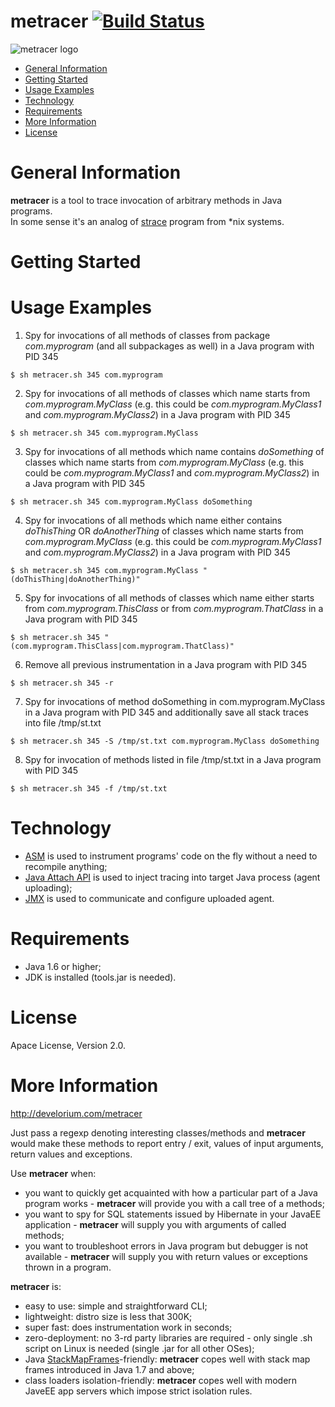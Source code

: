 # metracer [![Build Status](https://travis-ci.org/kocherovms/metracer.svg?branch=master)](https://travis-ci.org/kocherovms/metracer)
![metracer logo](http://develorium.com/wp-content/uploads/2015/11/metracer.png)

* [General Information](#general-information)
* [Getting Started](#getting-started)
* [Usage Examples](#usage-examples)
* [Technology](#technology)
* [Requirements](#requirements)
* [More Information](#more-information)
* [License](#license)

# General Information

**metracer** is a tool to trace invocation of arbitrary methods in Java programs.  
In some sense it's an analog of [strace] program from *nix systems. 

# Getting Started

# Usage Examples

1) Spy for invocations of all methods of classes from package *com.myprogram* (and all subpackages as well) in a Java program with PID 345

``` console
$ sh metracer.sh 345 com.myprogram
```

2) Spy for invocations of all methods of classes which name starts from *com.myprogram.MyClass* (e.g. this could be *com.myprogram.MyClass1* and *com.myprogram.MyClass2*) in a Java program with PID 345

``` console
$ sh metracer.sh 345 com.myprogram.MyClass
```

3) Spy for invocations of all methods which name contains *doSomething* of classes which name starts from *com.myprogram.MyClass* (e.g. this could be *com.myprogram.MyClass1* and *com.myprogram.MyClass2*) in a Java program with PID 345

``` console
$ sh metracer.sh 345 com.myprogram.MyClass doSomething
```

4) Spy for invocations of all methods which name either contains *doThisThing* OR *doAnotherThing* of classes which name starts from *com.myprogram.MyClass* (e.g. this could be *com.myprogram.MyClass1* and *com.myprogram.MyClass2*) in a Java program with PID 345

``` console
$ sh metracer.sh 345 com.myprogram.MyClass "(doThisThing|doAnotherThing)"
```

5) Spy for invocations of all methods of classes which name either starts from *com.myprogram.ThisClass* or from *com.myprogram.ThatClass* in a Java program with PID 345

``` console
$ sh metracer.sh 345 "(com.myprogram.ThisClass|com.myprogram.ThatClass)"
```

6) Remove all previous instrumentation in a Java program with PID 345

``` console
$ sh metracer.sh 345 -r
```

7) Spy for invocations of method doSomething in com.myprogram.MyClass in a Java program with PID 345 and additionally save all stack traces into file /tmp/st.txt

``` console
$ sh metracer.sh 345 -S /tmp/st.txt com.myprogram.MyClass doSomething
```

8) Spy for invocation of methods listed in file /tmp/st.txt in a Java program with PID 345

``` console
$ sh metracer.sh 345 -f /tmp/st.txt
```

# Technology

- [ASM] is used to instrument programs' code on the fly without a need to recompile anything;
- [Java Attach API] is used to inject tracing into target Java process (agent uploading);
- [JMX] is used to communicate and configure uploaded agent.

# Requirements

- Java 1.6 or higher;
- JDK is installed (tools.jar is needed).

# License

Apace License, Version 2.0.

# More Information

http://develorium.com/metracer

Just pass a regexp denoting interesting classes/methods and **metracer** would make these methods to report entry / exit, values of input arguments, return values and exceptions. 

Use **metracer** when:
 - you want to quickly get acquainted with how a particular part of a Java program works - **metracer** will provide you with a call tree of a methods;
 - you want to spy for SQL statements issued by Hibernate in your JavaEE application - **metracer** will supply you with arguments of called methods;
 - you want to troubleshoot errors in Java program but debugger is not available - **metracer** will supply you with return values or exceptions thrown in a program.

**metracer** is:
- easy to use: simple and straightforward CLI;
- lightweight: distro size is less that 300K;
- super fast: does instrumentation work in seconds;
- zero-deployment: no 3-rd party libraries are required - only single .sh script on Linux is needed (single .jar for all other OSes);
- Java [StackMapFrames]-friendly: **metracer** copes well with stack map frames introduced in Java 1.7 and above;
- class loaders isolation-friendly: **metracer** copes well with modern JaveEE app servers which impose strict isolation rules.

[strace]: <http://linux.die.net/man/1/strace>
[StackMapFrames]: http://stackoverflow.com/questions/25109942/is-there-a-better-explanation-of-stack-map-frames
[ASM]: <http://asm.ow2.org/>
[Java Attach API]: https://docs.oracle.com/javase/7/docs/jdk/api/attach/spec/com/sun/tools/attach/VirtualMachine.html
[JMX]: http://www.oracle.com/technetwork/articles/java/javamanagement-140525.html
